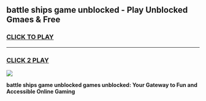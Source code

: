 
## battle ships game unblocked - Play Unblocked Gmaes & Free
<h3>
<a href="https://news.freeplayer.one?title=battle_ships_game_unblocked&ref=23F">CLICK TO PLAY</a></h3>
<hr>

<h3>
<a href="https://news.freeplayer.one?title=battle_ships_game_unblocked&ref=23F">CLICK 2 PLAY</a>
  
</h3>

<a href="https://news.freeplayer.one?title=battle_ships_game_unblocked&ref=23F/"><img src="https://clearcache.store/games.png"></a>


**battle ships game unblocked games unblocked: Your Gateway to Fun and Accessible Online Gaming**
